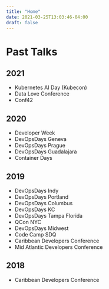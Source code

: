 ```yaml
---
title: "Home"
date: 2021-03-25T13:03:46-04:00
draft: false
---
```


# Past Talks

## 2021
* Kubernetes AI Day (Kubecon)
* Data Love Conference
* Conf42

## 2020
* Developer Week
* DevOpsDays Geneva
* DevOpsDays Prague
* DevOpsDays Guadalajara
* Container Days

## 2019
* DevOpsDays Indy
* DevOpsDays Portland
* DevOpsDays Columbus
* DevOpsDays KC
* DevOpsDays Tampa Florida
* QCon NYC
* DevOpsDays Midwest
* Code Camp SDQ
* Caribbean Developers Conference
* Mid Atlantic Developers Conference

## 2018
* Caribbean Developers Conference